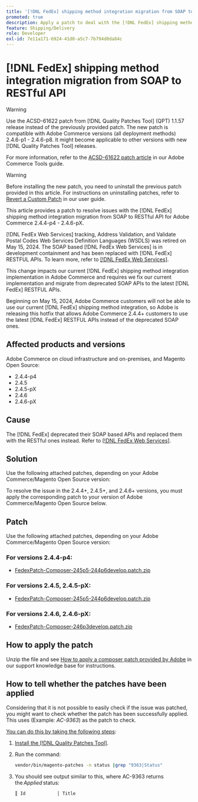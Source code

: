 ```yaml
---
title: '[!DNL FedEx] shipping method integration migration from SOAP to RESTful API'
promoted: true
description: Apply a patch to deal with the [!DNL FedEx] shipping method integration migration from SOAP to RESTful API for Adobe Commerce 2.4.4-p4 - 2.4.6-pX.
feature: Shipping/Delivery
role: Developer
exl-id: 7e11a171-6924-41d0-a5c7-7b794d0da84c
---
```

# [!DNL FedEx] shipping method integration migration from SOAP to RESTful API

>[!WARNING]
>
>Use the ACSD-61622 patch from [!DNL Quality Patches Tool] (QPT) 1.1.57 release instead of the previously provided patch. The new patch is compatible with Adobe Commerce versions (all deployment methods) 2.4.6-p1 - 2.4.6-p8. It might become applicable to other versions with new [!DNL Quality Patches Tool] releases. 
>
>For more information, refer to the [ACSD-61622 patch article](https://experienceleague.adobe.com/en/docs/commerce-operations/tools/quality-patches-tool/patches-available-in-qpt/v1-1-57/acsd-61622-fedex-account-specific-rates-missing-from-response#apply-the-patch) in our Adobe Commerce Tools guide.

>[!WARNING]
>
>Before installing the new patch, you need to uninstall the previous patch provided in this article. For instructions on uninstalling patches, refer to [Revert a Custom Patch](https://experienceleague.adobe.com/en/docs/commerce-cloud-service/user-guide/develop/upgrade/apply-patches#revert-a-custom-patch) in our user guide.


This article provides a patch to resolve issues with the [!DNL FedEx] shipping method integration migration from SOAP to RESTful API for Adobe Commerce 2.4.4-p4 - 2.4.6-pX. 

[!DNL FedEx Web Services] tracking, Address Validation, and Validate Postal Codes Web Services Definition Languages (WSDLS) was retired on May 15, 2024. The SOAP based [!DNL FedEx Web Services] is in development containment and has been replaced with [!DNL FedEx] RESTFUL APIs. To learn more, refer to [[!DNL FedEx Web Services]](https://www.fedex.com/en-us/developer/web-services.html).

This change impacts our current [!DNL FedEx] shipping method integration implementation in Adobe Commerce and requires we fix our current implementation and migrate from deprecated SOAP APIs to the latest [!DNL FedEx] RESTFUL APIs.

Beginning on May 15, 2024, Adobe Commerce customers will not be able to use our current [!DNL FedEx] shipping method integration, so Adobe is releasing this hotfix that allows Adobe Commerce 2.4.4+ customers to use the latest [!DNL FedEx] RESTFUL APIs instead of the deprecated SOAP ones.


## Affected products and versions

Adobe Commerce on cloud infrastructure and on-premises, and Magento Open Source:

* 2.4.4-p4
* 2.4.5
* 2.4.5-pX
* 2.4.6
* 2.4.6-pX

## Cause

The [!DNL FedEx] deprecated their SOAP based APIs and replaced them with the RESTful ones instead. Refer to [[!DNL FedEx Web Services]](https://www.fedex.com/en-us/developer/web-services.html).

## Solution

Use the following attached patches, depending on your Adobe Commerce/Magento Open Source version:

To resolve the issue in the 2.4.4+, 2.4.5+, and 2.4.6+ versions, you must apply the corresponding patch to your version of Adobe Commerce/Magento Open Source below.

## Patch

Use the following attached patches, depending on your Adobe Commerce/Magento Open Source version:

### For versions 2.4.4-p4:

* [FedexPatch-Composer-245p5-244p6develop.patch.zip](assets/FedexPatch-Composer-245p5-244p6develop.patch.zip)

### For versions 2.4.5, 2.4.5-pX:

* [FedexPatch-Composer-245p5-244p6develop.patch.zip](assets/FedexPatch-Composer-245p5-244p6develop.patch.zip)


### For versions 2.4.6, 2.4.6-pX:


* [FedexPatch-Composer-246p3develop.patch.zip](assets/FedexPatch-Composer-246p3develop.patch.zip)


## How to apply the patch

Unzip the file and see [How to apply a composer patch provided by Adobe](https://experienceleague.adobe.com/docs/commerce-knowledge-base/kb/how-to/how-to-apply-a-composer-patch-provided-by-magento.html) in our support knowledge base for instructions.

## How to tell whether the patches have been applied

Considering that it is not possible to easily check if the issue was patched, you might want to check whether the patch has been successfully applied. This uses (Example: *AC-9363*) as the patch to check.

<u>You can do this by taking the following steps</u>:

1. [Install the [!DNL Quality Patches Tool]](https://experienceleague.adobe.com/docs/commerce-operations/tools/quality-patches-tool/usage.html).
1. Run the command:

    ```bash
    vendor/bin/magento-patches -n status |grep "9363|Status"
    ```

1. You should see output similar to this, where AC-9363 returns the *Applied* status:

    ```bash
    ║ Id            │ Title                                                        │ Category        │ Origin                 │ Status      │ Details                                          ║ ║ N/A           │ ../m2-hotfixes/AC-9363_USPS_Ground_Advantage_shipping_method_COMPOSER_patch.patch      │ Other           │ Local                  │ Applied     │ Patch type: Custom                                
    ```
